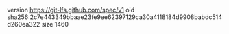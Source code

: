 version https://git-lfs.github.com/spec/v1
oid sha256:2c7e443349bbaae23fe9ee62397129ca30a4118184d9908babdc514d260ea322
size 1460
